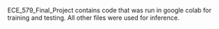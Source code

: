 ECE_579_Final_Project contains code that was run in google colab for training and testing. All other files were used for inference.
